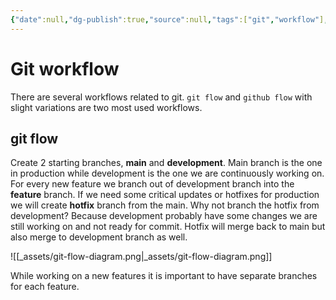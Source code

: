 ```yaml
---
{"date":null,"dg-publish":true,"source":null,"tags":["git","workflow"],"title":"Git workflow","type":"reference","URL":null,"permalink":"/01-reference/software/git-workflow/","dgPassFrontmatter":true}
---
```



# Git workflow

There are several workflows related to git. `git flow` and `github flow` with slight variations are two most used workflows.

## git flow

Create 2 starting branches, **main** and **development**. Main branch is the one in production while development is the one we are continuously working on. For every new feature we branch out of development branch into the **feature** branch. If we need some critical updates or hotfixes for production we will create **hotfix** branch from the main. Why not branch the hotfix from development? Because development probably have some changes we are still working on and not ready for commit. Hotfix will merge back to main but also merge to development branch as well.

![[_assets/git-flow-diagram.png\|_assets/git-flow-diagram.png]]

While working on a new features it is important to have separate branches for each feature.
